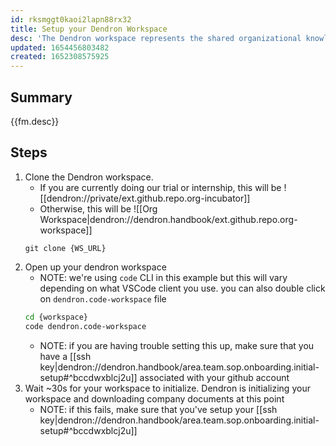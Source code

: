 ```yaml
---
id: rksmggt0kaoi2lapn88rx32
title: Setup your Dendron Workspace
desc: 'The Dendron workspace represents the shared organizational knowledge of our organization. It is managed using Dendron'
updated: 1654456803482
created: 1652308575925
---
```


## Summary

{{fm.desc}}

## Steps
1. Clone the Dendron workspace.
    - If you are currently doing our trial or internship, this will be ![[dendron://private/ext.github.repo.org-incubator]]
    - Otherwise, this will be ![[Org Workspace|dendron://dendron.handbook/ext.github.repo.org-workspace]]
    ```
    git clone {WS_URL}
    ```
1. Open up your dendron workspace
    - NOTE: we're using `code` CLI in this example but this will vary depending on what VSCode client you use. you can also double click on `dendron.code-workspace` file 
    ```sh
    cd {workspace}
    code dendron.code-workspace
    ```
    - NOTE: if you are having trouble setting this up, make sure that you have a [[ssh key|dendron://dendron.handbook/area.team.sop.onboarding.initial-setup#^bccdwxblcj2u]] associated with your github account
1. Wait ~30s for your workspace to initialize. Dendron is initializing your workspace and downloading company documents at this point
    - NOTE: if this fails, make sure that you've setup your [[ssh key|dendron://dendron.handbook/area.team.sop.onboarding.initial-setup#^bccdwxblcj2u]]
